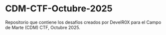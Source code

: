 # CDM-CTF-Octubre-2025
Repositorio que contiene los desafíos creados por DevelR0X para el Campo de Marte (CDM) CTF, Octubre 2025.
